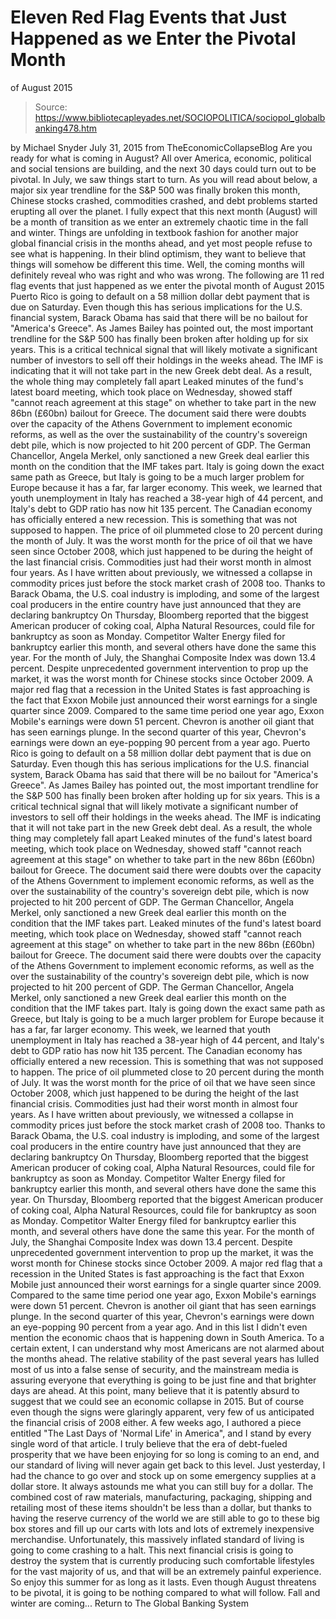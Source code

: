# Eleven Red Flag Events that Just Happened as we Enter the Pivotal Month 
of August 2015

> Source: https://www.bibliotecapleyades.net/SOCIOPOLITICA/sociopol_globalbanking478.htm

by Michael Snyder July 31, 2015 from TheEconomicCollapseBlog
Are you ready for what is coming in August?
All over America, economic, political and social tensions are building, and the next 30 days could turn out to be pivotal. In July, we saw things start to turn.
As you will read about below, a major six year trendline for the S&P 500 was finally broken this month, Chinese stocks crashed, commodities crashed, and debt problems started erupting all over the planet.
I fully expect that this next month (August) will be a month of transition as we enter an extremely chaotic time in the fall and winter.
Things are unfolding in textbook fashion for another major global financial crisis in the months ahead, and yet most people refuse to see what is happening. In their blind optimism, they want to believe that things will somehow be different this time.
Well, the coming months will definitely reveal who was right and who was wrong.
The following are 11 red flag events that just happened as we enter the pivotal month of August 2015
Puerto Rico is going to default on a 58 million dollar debt payment that is due on Saturday. Even though this has serious implications for the U.S. financial system, Barack Obama has said that there will be no bailout for "America's Greece". As James Bailey has pointed out, the most important trendline for the S&P 500 has finally been broken after holding up for six years. This is a critical technical signal that will likely motivate a significant number of investors to sell off their holdings in the weeks ahead. The IMF is indicating that it will not take part in the new Greek debt deal. As a result, the whole thing may completely fall apart Leaked minutes of the fund's latest board meeting, which took place on Wednesday, showed staff "cannot reach agreement at this stage" on whether to take part in the new 86bn (£60bn) bailout for Greece. The document said there were doubts over the capacity of the Athens Government to implement economic reforms, as well as the over the sustainability of the country's sovereign debt pile, which is now projected to hit 200 percent of GDP. The German Chancellor, Angela Merkel, only sanctioned a new Greek deal earlier this month on the condition that the IMF takes part. Italy is going down the exact same path as Greece, but Italy is going to be a much larger problem for Europe because it has a far, far larger economy. This week, we learned that youth unemployment in Italy has reached a 38-year high of 44 percent, and Italy's debt to GDP ratio has now hit 135 percent. The Canadian economy has officially entered a new recession. This is something that was not supposed to happen. The price of oil plummeted close to 20 percent during the month of July. It was the worst month for the price of oil that we have seen since October 2008, which just happened to be during the height of the last financial crisis. Commodities just had their worst month in almost four years. As I have written about previously, we witnessed a collapse in commodity prices just before the stock market crash of 2008 too. Thanks to Barack Obama, the U.S. coal industry is imploding, and some of the largest coal producers in the entire country have just announced that they are declaring bankruptcy On Thursday, Bloomberg reported that the biggest American producer of coking coal, Alpha Natural Resources, could file for bankruptcy as soon as Monday. Competitor Walter Energy filed for bankruptcy earlier this month, and several others have done the same this year. For the month of July, the Shanghai Composite Index was down 13.4 percent. Despite unprecedented government intervention to prop up the market, it was the worst month for Chinese stocks since October 2009. A major red flag that a recession in the United States is fast approaching is the fact that Exxon Mobile just announced their worst earnings for a single quarter since 2009. Compared to the same time period one year ago, Exxon Mobile's earnings were down 51 percent. Chevron is another oil giant that has seen earnings plunge. In the second quarter of this year, Chevron's earnings were down an eye-popping 90 percent from a year ago.
Puerto Rico is going to default on a 58 million dollar debt payment that is due on Saturday. Even though this has serious implications for the U.S. financial system, Barack Obama has said that there will be no bailout for "America's Greece".
As James Bailey has pointed out, the most important trendline for the S&P 500 has finally been broken after holding up for six years. This is a critical technical signal that will likely motivate a significant number of investors to sell off their holdings in the weeks ahead.
The IMF is indicating that it will not take part in the new Greek debt deal.
As a result, the whole thing may completely fall apart
Leaked minutes of the fund's latest board meeting, which took place on Wednesday, showed staff "cannot reach agreement at this stage" on whether to take part in the new 86bn (£60bn) bailout for Greece. The document said there were doubts over the capacity of the Athens Government to implement economic reforms, as well as the over the sustainability of the country's sovereign debt pile, which is now projected to hit 200 percent of GDP. The German Chancellor, Angela Merkel, only sanctioned a new Greek deal earlier this month on the condition that the IMF takes part.
Leaked minutes of the fund's latest board meeting, which took place on Wednesday, showed staff "cannot reach agreement at this stage" on whether to take part in the new 86bn (£60bn) bailout for Greece.
The document said there were doubts over the capacity of the Athens Government to implement economic reforms, as well as the over the sustainability of the country's sovereign debt pile, which is now projected to hit 200 percent of GDP.
The German Chancellor, Angela Merkel, only sanctioned a new Greek deal earlier this month on the condition that the IMF takes part.
Italy is going down the exact same path as Greece, but Italy is going to be a much larger problem for Europe because it has a far, far larger economy.
This week, we learned that youth unemployment in Italy has reached a 38-year high of 44 percent, and Italy's debt to GDP ratio has now hit 135 percent.
The Canadian economy has officially entered a new recession. This is something that was not supposed to happen.
The price of oil plummeted close to 20 percent during the month of July. It was the worst month for the price of oil that we have seen since October 2008, which just happened to be during the height of the last financial crisis.
Commodities just had their worst month in almost four years. As I have written about previously, we witnessed a collapse in commodity prices just before the stock market crash of 2008 too.
Thanks to Barack Obama, the U.S. coal industry is imploding, and some of the largest coal producers in the entire country have just announced that they are declaring bankruptcy
On Thursday, Bloomberg reported that the biggest American producer of coking coal, Alpha Natural Resources, could file for bankruptcy as soon as Monday. Competitor Walter Energy filed for bankruptcy earlier this month, and several others have done the same this year.
On Thursday, Bloomberg reported that the biggest American producer of coking coal, Alpha Natural Resources, could file for bankruptcy as soon as Monday.
Competitor Walter Energy filed for bankruptcy earlier this month, and several others have done the same this year.
For the month of July, the Shanghai Composite Index was down 13.4 percent. Despite unprecedented government intervention to prop up the market, it was the worst month for Chinese stocks since October 2009.
A major red flag that a recession in the United States is fast approaching is the fact that Exxon Mobile just announced their worst earnings for a single quarter since 2009. Compared to the same time period one year ago, Exxon Mobile's earnings were down 51 percent.
Chevron is another oil giant that has seen earnings plunge. In the second quarter of this year, Chevron's earnings were down an eye-popping 90 percent from a year ago.
And in this list I didn't even mention the economic chaos that is happening down in South America.
To a certain extent, I can understand why most Americans are not alarmed about the months ahead.
The relative stability of the past several years has lulled most of us into a false sense of security, and the mainstream media is assuring everyone that everything is going to be just fine and that brighter days are ahead.
At this point, many believe that it is patently absurd to suggest that we could see an economic collapse in 2015. But of course even though the signs were glaringly apparent, very few of us anticipated the financial crisis of 2008 either.
A few weeks ago, I authored a piece entitled "The Last Days of 'Normal Life' in America", and I stand by every single word of that article. I truly believe that the era of debt-fueled prosperity that we have been enjoying for so long is coming to an end, and our standard of living will never again get back to this level.
Just yesterday, I had the chance to go over and stock up on some emergency supplies at a dollar store. It always astounds me what you can still buy for a dollar.
The combined cost of raw materials, manufacturing, packaging, shipping and retailing most of these items shouldn't be less than a dollar, but thanks to having the reserve currency of the world we are still able to go to these big box stores and fill up our carts with lots and lots of extremely inexpensive merchandise.
Unfortunately, this massively inflated standard of living is going to come crashing to a halt. This next financial crisis is going to destroy the system that is currently producing such comfortable lifestyles for the vast majority of us, and that will be an extremely painful experience.
So enjoy this summer for as long as it lasts. Even though August threatens to be pivotal, it is going to be nothing compared to what will follow.
Fall and winter are coming...
Return to The Global Banking System
